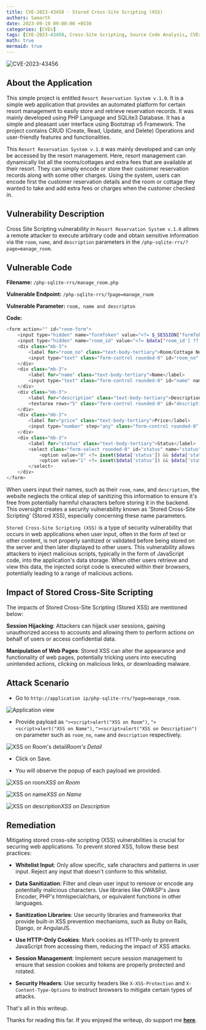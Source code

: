 ```yaml
---
title: CVE-2023-43458 - Stored Cross-Site Scripting (XSS)
authors: Samarth
date: 2023-09-19 09:00:00 +0530
categories: [CVEs]
tags: [CVE-2023-43458, Cross-Site Scripting, Source Code Analysis, CVEs]
math: true
mermaid: true
---
```


![CVE-2023-43456](/assets/images/CVE/CVE-2023-43456/banner.png)

## About the Application

This simple project is entitled `Resort Reservation System v.1.0`. It is a simple web application that provides an automated platform for certain resort management to easily store and retrieve reservation records. It was mainly developed using PHP Language and SQLite3 Database. It has a simple and pleasant user interface using Bootstrap v5 Framework. The project contains CRUD (Create, Read, Update, and Delete) Operations and user-friendly features and functionalities.

This `Resort Reservation System v.1.0` was mainly developed and can only be accessed by the resort management. Here, resort management can dynamically list all the rooms/cottages and extra fees that are available at their resort. They can simply encode or store their customer reservation records along with some other charges. Using the system, users can encode first the customer reservation details and the room or cottage they wanted to take and add extra fees or charges when the customer checked in.

## Vulnerability Description 

Cross Site Scripting vulnerability in `Resort Reservation System v.1.0` allows a remote attacker to execute arbitrary code and obtain sensitive information via the `room`, `name`, and `description` parameters in the `/php-sqlite-rrs/?page=manage_room`.

## Vulnerable Code

<b>Filename:</b> `/php-sqlite-rrs/manage_room.php`

<b>Vulnerable Endpoint:</b> `/php-sqlite-rrs/?page=manage_room`

<b>Vulnerable Parameter:</b> `room, name and descripton`

<b>Code:</b>

```php
<form action="" id="room-form">
    <input type="hidden" name="formToken" value="<?= $_SESSION['formToken']['room-form'] ?>">
    <input type="hidden" name="room_id" value="<?= $data['room_id'] ?? '' ?>">
    <div class="mb-3">
        <label for="room_no" class="text-body-tertiary">Room/Cottage Number</label>
        <input type="text" class="form-control rounded-0" id="room_no" name="room_no" required="required" autofocus value="<?= $data['room_no'] ?? "" ?>" >
    </div>
    <div class="mb-3">
        <label for="name" class="text-body-tertiary">Name</label>
        <input type="text" class="form-control rounded-0" id="name" name="name" required="required" value="<?= $data['name'] ?? "" ?>">
    </div>
    <div class="mb-3">
        <label for="description" class="text-body-tertiary">Description</label>
        <textarea rows="5" class="form-control rounded-0" id="description" name="description" required="required" ><?= $data['description'] ?? "" ?></textarea>
    </div>
    <div class="mb-3">
        <label for="price" class="text-body-tertiary">Price</label>
        <input type="number" step="any" class="form-control rounded-0" id="price" name="price" value="<?= $data['price'] ?? "" ?>">
    </div>
    <div class="mb-3">
        <label for="status" class="text-body-tertiary">Status</label>
        <select class="form-select rounded-0" id="status" name="status">
        	<option value="0" <?= isset($data['status']) && $data['status'] == 0 ? "selected" : "" ?>>Inactive</option>
            <option value="1" <?= isset($data['status']) && $data['status'] == 1 ? "selected" : "" ?>>Active</option>
        </select>
    </div>
</form>
```

When users input their names, such as their `room`, `name`, and `description`, the website neglects the critical step of sanitizing this information to ensure it's free from potentially harmful characters before storing it in the backend. This oversight creates a security vulnerability known as 'Stored Cross-Site Scripting' (Stored XSS), especially concerning these name parameters.


`Stored Cross-Site Scripting (XSS)` is a type of security vulnerability that occurs in web applications when user input, often in the form of text or other content, is not properly sanitized or validated before being stored on the server and then later displayed to other users. This vulnerability allows attackers to inject malicious scripts, typically in the form of JavaScript code, into the application's data storage. When other users retrieve and view this data, the injected script code is executed within their browsers, potentially leading to a range of malicious actions.

## Impact of Stored Cross-Site Scripting

The impacts of Stored Cross-Site Scripting (Stored XSS) are mentioned below:

<b>Session Hijacking</b>: Attackers can hijack user sessions, gaining unauthorized access to accounts and allowing them to perform actions on behalf of users or access confidential data.

<b>Manipulation of Web Pages</b>: Stored XSS can alter the appearance and functionality of web pages, potentially tricking users into executing unintended actions, clicking on malicious links, or downloading malware.

## Attack Scenario

- Go to `http://application ip/php-sqlite-rrs/?page=manage_room`.

![Application view](/assets/images/CVE/CVE-2023-43458/1.png)

- Provide payload as `"><script>alert("XSS on Room")`, `"><script>alert("XSS on Name")`, `"><script>alert("XSS on Description")` on parameter such as `room_no`, `name` and `description` respectively.

![XSS on Room's detail](/assets/images/CVE/CVE-2023-43458/2.png)*Room's Detail*

- Click on Save.

- You will observe the popup of each payload we provided.

![XSS on room](/assets/images/CVE/CVE-2023-43458/3.png)*XSS on Room*

![XSS on name](/assets/images/CVE/CVE-2023-43458/4.png)*XSS on Name*

![XSS on description](/assets/images/CVE/CVE-2023-43458/5.png)*XSS on Description*

## Remediation

Mitigating stored cross-site scripting (XSS) vulnerabilities is crucial for securing web applications. To prevent stored XSS, follow these best practices:

- <b>Whitelist Input</b>: Only allow specific, safe characters and patterns in user input. Reject any input that doesn't conform to this whitelist.

- <b>Data Sanitization</b>: Filter and clean user input to remove or encode any potentially malicious characters. Use libraries like OWASP's Java Encoder, PHP's htmlspecialchars, or equivalent functions in other languages.

- <b>Sanitization Libraries</b>: Use security libraries and frameworks that provide built-in XSS prevention mechanisms, such as Ruby on Rails, Django, or AngularJS.

- <b>Use HTTP-Only Cookies</b>: Mark cookies as HTTP-only to prevent JavaScript from accessing them, reducing the impact of XSS attacks.

- <b>Session Management</b>: Implement secure session management to ensure that session cookies and tokens are properly protected and rotated.

- <b>Security Headers</b>: Use security headers like `X-XSS-Protection` and `X-Content-Type-Options` to instruct browsers to mitigate certain types of attacks.

That's all in this writeup.

Thanks for reading this far. If you enjoyed the writeup, do support me [__here__](https://www.buymeacoffee.com/h4xplo1t).